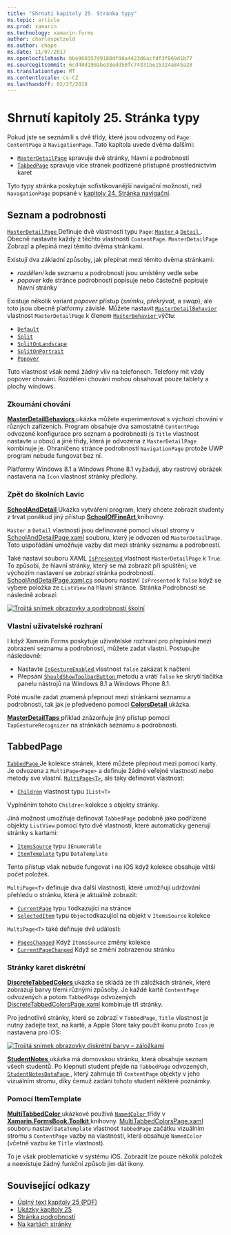 ```yaml
---
title: "Shrnutí kapitoly 25. Stránka typy"
ms.topic: article
ms.prod: xamarin
ms.technology: xamarin-forms
author: charlespetzold
ms.author: chape
ms.date: 11/07/2017
ms.openlocfilehash: bbe960357d9180df90a4423d6acfdf3f869d1b77
ms.sourcegitcommit: 6cd40d190abe38edd50fc74331be15324a845a28
ms.translationtype: MT
ms.contentlocale: cs-CZ
ms.lasthandoff: 02/27/2018
---
```

# <a name="summary-of-chapter-25-page-varieties"></a>Shrnutí kapitoly 25. Stránka typy

Pokud jste se seznámili s dvě třídy, které jsou odvozeny od `Page`: `ContentPage` a `NavigationPage`. Tato kapitola uvede dvěma dalšími:

- [`MasterDetailPage`](https://developer.xamarin.com/api/type/Xamarin.Forms.MasterDetailPage/) spravuje dvě stránky, hlavní a podrobností
- [`TabbedPage`](https://developer.xamarin.com/api/type/Xamarin.Forms.TabbedPage/) spravuje více stránek podřízené přístupné prostřednictvím karet

Tyto typy stránka poskytuje sofistikovanější navigační možnosti, než `NavagationPage` popsané v [kapitoly 24. Stránka navigační](~/xamarin-forms/creating-mobile-apps-xamarin-forms/summaries/chapter24.md).

## <a name="master-and-detail"></a>Seznam a podrobnosti

[ `MasterDetailPage` ](https://developer.xamarin.com/api/type/Xamarin.Forms.MasterDetailPage/) Definuje dvě vlastnosti typu `Page`: [ `Master` ](https://developer.xamarin.com/api/property/Xamarin.Forms.MasterDetailPage.Master/) a [ `Detail` ](https://developer.xamarin.com/api/property/Xamarin.Forms.MasterDetailPage.Detail/). Obecně nastavíte každý z těchto vlastností `ContentPage`. `MasterDetailPage` Zobrazí a přepíná mezi těmito dvěma stránkami.

Existují dva základní způsoby, jak přepínat mezi těmito dvěma stránkami:

- *rozdělení* kde seznamu a podrobností jsou umístěny vedle sebe
- *popover* kde stránce podrobností popisuje nebo částečně popisuje hlavní stránky

Existuje několik variant *popover* přístup (*snímku*, *překrývat*, a *swap*), ale toto jsou obecně platformy závislé. Můžete nastavit [ `MasterDetailBehavior` ](https://developer.xamarin.com/api/property/Xamarin.Forms.MasterDetailPage.MasterBehavior/) vlastnost `MasterDetailPage` k členem [ `MasterBehavior` ](https://developer.xamarin.com/api/type/Xamarin.Forms.MasterBehavior/) výčtu:

- [`Default`](https://developer.xamarin.com/api/field/Xamarin.Forms.MasterBehavior.Default/)
- [`Split`](https://developer.xamarin.com/api/field/Xamarin.Forms.MasterBehavior.Split/)
- [`SplitOnLandscape`](https://developer.xamarin.com/api/field/Xamarin.Forms.MasterBehavior.SplitOnLandscape/)
- [`SplitOnPortrait`](https://developer.xamarin.com/api/field/Xamarin.Forms.MasterBehavior.SplitOnPortrait/)
- [`Popover`](https://developer.xamarin.com/api/field/Xamarin.Forms.MasterBehavior.Popover/)

Tuto vlastnost však nemá žádný vliv na telefonech. Telefony mít vždy popover chování. Rozdělení chování mohou obsahovat pouze tablety a plochy windows.

### <a name="exploring-the-behaviors"></a>Zkoumání chování

[ **MasterDetailBehaviors** ](https://github.com/xamarin/xamarin-forms-book-samples/tree/master/Chapter25/MasterDetailBehaviors) ukázka můžete experimentovat s výchozí chování v různých zařízeních. Program obsahuje dva samostatné `ContentPage` odvozené konfigurace pro seznam a podrobnosti (s `Title` vlastnost nastavte u obou) a jiné třídy, která je odvozena z `MasterDetailPage` kombinuje je. Ohraničeno stránce podrobností `NavigationPage` protože UWP program nebude fungovat bez ní.

Platformy Windows 8.1 a Windows Phone 8.1 vyžadují, aby rastrový obrázek nastavena na `Icon` vlastnost stránky předlohy.

### <a name="back-to-school"></a>Zpět do školních Lavic

[ **SchoolAndDetail** ](https://github.com/xamarin/xamarin-forms-book-samples/tree/master/Chapter25/SchoolAndDetail) Ukázka vytváření program, který chcete zobrazit studenty z trvat poněkud jiný přístup [ **SchoolOfFineArt** ](https://github.com/xamarin/xamarin-forms-book-samples/tree/master/Libraries/SchoolOfFineArt) knihovny.

`Master` a `Detail` vlastnosti jsou definované pomocí visual stromy v [SchoolAndDetailPage.xaml](https://github.com/xamarin/xamarin-forms-book-samples/blob/master/Chapter25/SchoolAndDetail/SchoolAndDetail/SchoolAndDetail/SchoolAndDetailPage.xaml) souboru, který je odvozen od `MasterDetailPage`. Toto uspořádání umožňuje vazby dat mezi stránky seznamu a podrobností.

Také nastaví souboru XAML [ `IsPresented` ](https://developer.xamarin.com/api/property/Xamarin.Forms.MasterDetailPage.IsPresented/) vlastnost `MasterDetailPage` k `True`. To způsobí, že hlavní stránky, který se má zobrazit při spuštění; ve výchozím nastavení se zobrazí stránka podrobností. [SchoolAndDetailPage.xaml.cs](https://github.com/xamarin/xamarin-forms-book-samples/blob/master/Chapter25/SchoolAndDetail/SchoolAndDetail/SchoolAndDetail/SchoolAndDetailPage.xaml.cs) souboru nastaví `IsPresented` k `false` když se vybere položka ze `ListView` na hlavní stránce. Stránka Podrobnosti se následně zobrazí:

[![Trojitá snímek obrazovky a podrobností školní](images/ch25fg09-small.png "stránku s podrobnostmi od MasterDetailPage")](images/ch25fg09-large.png "stránku s podrobnostmi od MasterDetailPage")

### <a name="your-own-user-interface"></a>Vlastní uživatelské rozhraní

I když Xamarin.Forms poskytuje uživatelské rozhraní pro přepínání mezi zobrazení seznamu a podrobností, můžete zadat vlastní. Postupujte následovně:

- Nastavte [ `IsGestureEnabled` ](https://developer.xamarin.com/api/property/Xamarin.Forms.MasterDetailPage.IsGestureEnabled/) vlastnost `false` zakázat k načtení
- Přepsání [ `ShouldShowToolbarButton` ](https://developer.xamarin.com/api/member/Xamarin.Forms.MasterDetailPage.ShouldShowToolbarButton()/) metodu a vrátí `false` ke skrytí tlačítka panelu nástrojů na Windows 8.1 a Windows Phone 8.1.

Poté musíte zadat znamená přepnout mezi stránkami seznamu a podrobností, tak jak je předvedeno pomocí [ **ColorsDetail** ](https://github.com/xamarin/xamarin-forms-book-samples/tree/master/Chapter25/ColorsDetails) ukázka.

[ **MasterDetailTaps** ](https://github.com/xamarin/xamarin-forms-book-samples/tree/master/Chapter25/MasterDetailTaps) příklad znázorňuje jiný přístup pomocí `TapGestureRecognizer` na stránkách seznamu a podrobností.

## <a name="tabbedpage"></a>TabbedPage

[ `TabbedPage` ](https://developer.xamarin.com/api/type/Xamarin.Forms.TabbedPage/) Je kolekce stránek, které můžete přepnout mezi pomocí karty. Je odvozena z `MultiPage<Page>` a definuje žádné veřejné vlastnosti nebo metody své vlastní. [`MultiPage<T>`](https://developer.xamarin.com/api/type/Xamarin.Forms.MultiPage%3CT%3E/), ale taky definovat vlastnost:

- [`Children`](https://developer.xamarin.com/api/property/Xamarin.Forms.MultiPage%3CT%3E.Children/) vlastnost typu `IList<T>`

Vyplněním tohoto `Children` kolekce s objekty stránky.

Jiná možnost umožňuje definovat `TabbedPage` podobně jako podřízené objekty `ListView` pomocí tyto dvě vlastnosti, které automaticky generují stránky s kartami:

- [`ItemsSource`](https://developer.xamarin.com/api/property/Xamarin.Forms.MultiPage%3CT%3E.ItemsSource/) typu `IEnumerable`
- [`ItemTemplate`](https://developer.xamarin.com/api/property/Xamarin.Forms.MultiPage%3CT%3E.ItemTemplate/) typu `DataTemplate`

Tento přístup však nebude fungovat i na iOS když kolekce obsahuje větší počet položek.

`MultiPage<T>` definuje dva další vlastnosti, které umožňují udržování přehledu o stránku, která je aktuálně zobrazit:

- [`CurrentPage`](https://developer.xamarin.com/api/property/Xamarin.Forms.MultiPage%3CT%3E.CurrentPage/) typu `T`odkazující na stránce
- [`SelectedItem`](https://developer.xamarin.com/api/property/Xamarin.Forms.MultiPage%3CT%3E.SelectedItem/) typu `Object`odkazující na objekt v `ItemsSource` kolekce

`MultiPage<T>` také definuje dvě události:

- [`PagesChanged`](https://developer.xamarin.com/api/event/Xamarin.Forms.MultiPage%3CT%3E.PagesChanged/) Když `ItemsSource` změny kolekce
- [`CurrentPageChanged`](https://developer.xamarin.com/api/event/Xamarin.Forms.MultiPage%3CT%3E.CurrentPageChanged/) Když se změní zobrazenou stránku

### <a name="discrete-tab-pages"></a>Stránky karet diskrétní

[ **DiscreteTabbedColors** ](https://github.com/xamarin/xamarin-forms-book-samples/tree/master/Chapter25/DiscreteTabbedColors) ukázka se skládá ze tří záložkách stránek, které zobrazují barvy třemi různými způsoby. Je každé kartě `ContentPage` odvozených a potom `TabbedPage` odvozených [DiscreteTabbedColorsPage.xaml](https://github.com/xamarin/xamarin-forms-book-samples/blob/master/Chapter25/DiscreteTabbedColors/DiscreteTabbedColors/DiscreteTabbedColors/DiscreteTabbedColorsPage.xaml) kombinuje tři stránky.

Pro jednotlivé stránky, které se zobrazí v `TabbedPage`, `Title` vlastnost je nutný zadejte text, na kartě, a Apple Store taky použít ikonu proto `Icon` je nastavena pro iOS:

[![Trojitá snímek obrazovky diskrétní barvy – záložkami](images/ch25fg13-small.png "TabbedPage")](images/ch25fg13-large.png "TabbedPage")

[ **StudentNotes** ](https://github.com/xamarin/xamarin-forms-book-samples/tree/master/Chapter25/StudentNotes) ukázka má domovskou stránku, která obsahuje seznam všech studentů. Po klepnutí student přejde na `TabbedPage` odvozených, [ `StudentNotesDataPage` ](https://github.com/xamarin/xamarin-forms-book-samples/blob/master/Chapter25/StudentNotes/StudentNotes/StudentNotes/StudentNotesDataPage.xaml), který zahrnuje tři `ContentPage` objekty v jeho vizuálním stromu, díky čemuž zadání tohoto student některé poznámky.

### <a name="using-an-itemtemplate"></a>Pomocí ItemTemplate

[ **MultiTabbedColor** ](https://github.com/xamarin/xamarin-forms-book-samples/tree/master/Chapter25/MultiTabbedColors) ukázkové používá [ `NamedColor` ](https://github.com/xamarin/xamarin-forms-book-samples/blob/master/Libraries/Xamarin.FormsBook.Toolkit/Xamarin.FormsBook.Toolkit/NamedColor.cs) třídy v [ **Xamarin.FormsBook.Toolkit** ](https://github.com/xamarin/xamarin-forms-book-samples/tree/master/Libraries/Xamarin.FormsBook.Toolkit) knihovny. [MultiTabbedColorsPage.xaml](https://github.com/xamarin/xamarin-forms-book-samples/blob/master/Chapter25/MultiTabbedColors/MultiTabbedColors/MultiTabbedColors/MultiTabbedColorsPage.xaml) souboru nastaví `DataTemplate` vlastnost `TabbedPage` začátku vizuálním stromu s `ContentPage` vazby na vlastnosti, která obsahuje `NamedColor` (včetně vazbu ke `Title` vlastnost).

To je však problematické v systému iOS. Zobrazit lze pouze několik položek a neexistuje žádný funkční způsob jim dát ikony.



## <a name="related-links"></a>Související odkazy

- [Úplný text kapitoly 25 (PDF)](https://download.xamarin.com/developer/xamarin-forms-book/XamarinFormsBook-Ch25-Apr2016.pdf)
- [Ukázky kapitoly 25](https://github.com/xamarin/xamarin-forms-book-samples/tree/master/Chapter25)
- [Stránka podrobností](~/xamarin-forms/app-fundamentals/navigation/master-detail-page.md)
- [Na kartách stránky](~/xamarin-forms/app-fundamentals/navigation/tabbed-page.md)

